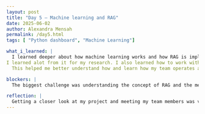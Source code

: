 ```yaml
---
layout: post
title: "Day 5 – Machine learning and RAG"
date: 2025-06-02
author: Alexandra Mensah 
permalink: /day5.html
tags: [ "Python dashboard", "Machine Learning"]

what_i_learned: |
  I learned deeper about how machine learning works and how RAG is implemeted into it. It's a technique that enhances the accuracy and reliability of generative AI models.  I learned to peel back layers of a research question and how to put a research question into AI and how to get a proper repsonse from it. For my research lab we went over an article thats one of the topics for our project. The topic of the article was Real-Time Monitoring of Water Quality and Detection of Anomalies Arising from Chemical Contamination. In this article it shows how important it is to monitor water quality. The change in water quality is due to climate change and human development is at risk. Based on the article it shows that current water quality monitoring systems are time-intensive and often limited to specific contaminants and real-time monitoring systems are needed to detect a broader range of pollutants and address risks promptly. It discusses how the tech integrates optical sensors like UV-Vis spectroscopy and fluorescence spectrometry to gather data.
I learned alot from it for my research. I also learned how to work with my group as a team and to figure out problems together through a marshmellow game.
  This helped me better understand how and learn how my team operates and how quick they are with thier thinking.

blockers: |
  The biggest challenge was understanding the concept of RAG and the meaning which is Retrieval-Augmented Generation. I didnt at first understand how it tied in with AI.

reflection: |
  Getting a closer look at my project and meeting my team members was very exciting. I feel more confident in the completion of the project and i hope to get a closer connection with everyone. I definitely have a better understanding of the complications of AI, how Ai thinks and how things are generated based on the discussion this morning. 
---
```

